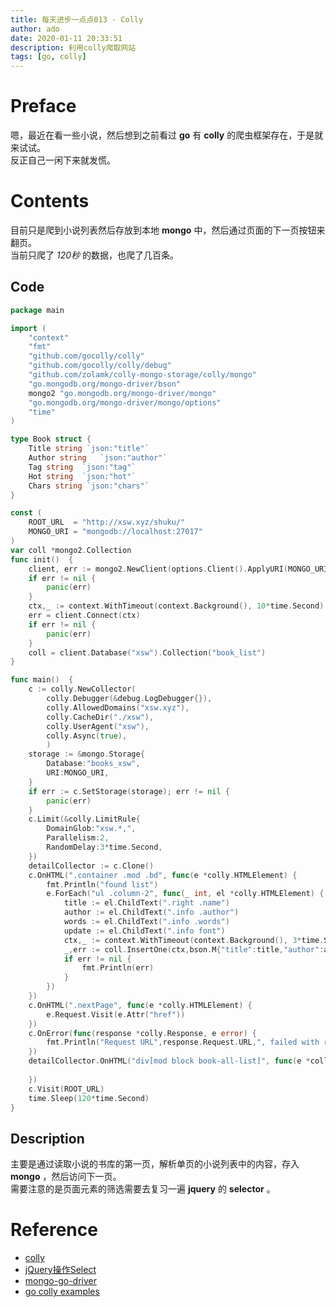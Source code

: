 ```yaml
---
title: 每天进步一点点013 - Colly
author: ado
date: 2020-01-11 20:33:51
description: 利用colly爬取网站
tags: [go, colly]
---
```


# Preface
嗯，最近在看一些小说，然后想到之前看过 **go** 有 **colly** 的爬虫框架存在，于是就来试试。  
反正自己一闲下来就发慌。  

# Contents
目前只是爬到小说列表然后存放到本地 **mongo** 中，然后通过页面的下一页按钮来翻页。  
当前只爬了 *120秒* 的数据，也爬了几百条。  
## Code
```go
package main

import (
	"context"
	"fmt"
	"github.com/gocolly/colly"
	"github.com/gocolly/colly/debug"
	"github.com/zolamk/colly-mongo-storage/colly/mongo"
	"go.mongodb.org/mongo-driver/bson"
	mongo2 "go.mongodb.org/mongo-driver/mongo"
	"go.mongodb.org/mongo-driver/mongo/options"
	"time"
)

type Book struct {
	Title string `json:"title"`
	Author string 	`json:"author"`
	Tag string	`json:"tag"`
	Hot string	`json:"hot"`
	Chars string `json:"chars"`
} 

const (
	ROOT_URL  = "http://xsw.xyz/shuku/"
	MONGO_URI = "mongodb://localhost:27017"
)
var coll *mongo2.Collection
func init()  {
	client, err := mongo2.NewClient(options.Client().ApplyURI(MONGO_URI))
	if err != nil {
		panic(err)
	}
	ctx,_ := context.WithTimeout(context.Background(), 10*time.Second)
	err = client.Connect(ctx)
	if err != nil {
		panic(err)
	}
	coll = client.Database("xsw").Collection("book_list")
}

func main()  {
	c := colly.NewCollector(
		colly.Debugger(&debug.LogDebugger{}),
		colly.AllowedDomains("xsw.xyz"),
		colly.CacheDir("./xsw"),
		colly.UserAgent("xsw"),
		colly.Async(true),
		)
	storage := &mongo.Storage{
		Database:"books_xsw",
		URI:MONGO_URI,
	}
	if err := c.SetStorage(storage); err != nil {
		panic(err)
	}
	c.Limit(&colly.LimitRule{
		DomainGlob:"xsw.*,",
		Parallelism:2,
		RandomDelay:3*time.Second,
	})
	detailCollector := c.Clone()
	c.OnHTML(".container .mod .bd", func(e *colly.HTMLElement) {
		fmt.Println("found list")
		e.ForEach("ul .column-2", func(_ int, el *colly.HTMLElement) {
			title := el.ChildText(".right .name")
			author := el.ChildText(".info .author")
			words := el.ChildText(".info .words")
			update := el.ChildText(".info font")
			ctx,_ := context.WithTimeout(context.Background(), 3*time.Second)
			_,err := coll.InsertOne(ctx,bson.M{"title":title,"author":author,"words":words,"update":update})
			if err != nil {
				fmt.Println(err)
			}
		})
	})
	c.OnHTML(".nextPage", func(e *colly.HTMLElement) {
		e.Request.Visit(e.Attr("href"))
	})
	c.OnError(func(response *colly.Response, e error) {
		fmt.Println("Request URL",response.Request.URL,", failed with response:",response,"\nError:",e)
	})
	detailCollector.OnHTML("div[mod block book-all-list]", func(e *colly.HTMLElement) {
		
	})
	c.Visit(ROOT_URL)
	time.Sleep(120*time.Second)
}
```

## Description
主要是通过读取小说的书库的第一页，解析单页的小说列表中的内容，存入 **mongo** ，然后访问下一页。  
需要注意的是页面元素的筛选需要去复习一遍 **jquery** 的 **selector** 。   

# Reference
* [colly](https://github.com/gocolly/colly/blob/master/cmd/colly/colly.go)
* [jQuery操作Select](https://www.cnblogs.com/shanyou/archive/2011/07/11/2103422.html)
* [mongo-go-driver](https://github.com/mongodb/mongo-go-driver)
* [go colly examples](http://go-colly.org/docs/examples)